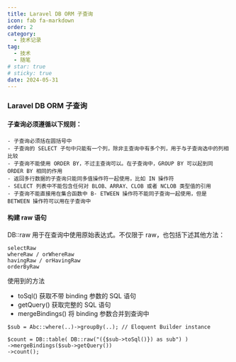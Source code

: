 ```yaml
---
title: Laravel DB ORM 子查询
icon: fab fa-markdown
order: 2
category:
  - 技术记录
tag:
  - 技术
  - 随笔
# star: true
# sticky: true
date: 2024-05-31
---
```


### Laravel DB ORM 子查询

#### 子查询必须遵循以下规则：

    - 子查询必须括在圆括号中
    - 子查询的 SELECT 子句中只能有一个列，除非主查询中有多个列，用于与子查询选中的列相比较
    - 子查询不能使用 ORDER BY，不过主查询可以。在子查询中，GROUP BY 可以起到同 ORDER BY 相同的作用
    - 返回多行数据的子查询只能同多值操作符一起使用，比如 IN 操作符
    - SELECT 列表中不能包含任何对 BLOB、ARRAY、CLOB 或者 NCLOB 类型值的引用
    - 子查询不能直接用在集合函数中 B- ETWEEN 操作符不能同子查询一起使用，但是 BETWEEN 操作符可以用在子查询中

#### 构建 raw 语句
DB::raw 用于在查询中使用原始表达式。不仅限于 raw，也包括下述其他方法：
```
selectRaw
whereRaw / orWhereRaw
havingRaw / orHavingRaw
orderByRaw
```
使用到的方法
- toSql() 获取不带 binding 参数的 SQL 语句
- getQuery() 获取完整的 SQL 语句
- mergeBindings() 将 binding 参数合并到查询中
```
$sub = Abc::where(..)->groupBy(..); // Eloquent Builder instance

$count = DB::table( DB::raw("({$sub->toSql()}) as sub") )
->mergeBindings($sub->getQuery()) 
->count();
```